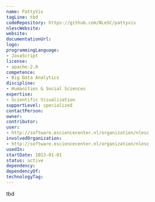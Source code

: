 ```yaml
---
name: PattyVis
tagLine: tbd
codeRepository: https://github.com/NLeSC/pattyvis
nlescWebsite:
website:
documentationUrl:
logo:
programmingLanguage:
- JavaScript
license:
- apache-2.0
competence:
- Big Data Analytics
discipline:
- Humanities & Social Sciences
expertise:
- Scientific Visualization
supportLevel: specialized
contactPerson:
owner:
contributor:
user:
- http://software.esciencecenter.nl/organization/nlesc
involvedOrganization:
- http://software.esciencecenter.nl/organization/nlesc
usedIn:
startDate: 2013-01-01
status: active
dependency:
dependencyOf:
technologyTag:
---
```

tbd
